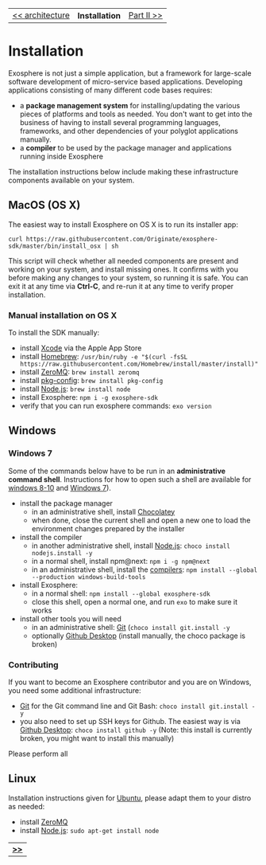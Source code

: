 <table>
  <tr>
    <td><a href="02_architecture.md">&lt;&lt; architecture</a></td>
    <th>Installation</th>
    <td><a href="../part_2/readme.md">Part II &gt;&gt;</a></td>
  </tr>
</table>


# Installation

Exosphere is not just a simple application,
but a framework for large-scale software development of micro-service based applications.
Developing applications consisting of many different code bases requires:
* a __package management system__ for installing/updating the various pieces of platforms and tools as needed.
  You don't want to get into the business of having to install several programming languages,
  frameworks, and other dependencies of your polyglot applications manually.
* a __compiler__ to be used by the package manager and applications running inside Exosphere

The installation instructions below include
making these infrastructure components available on your system.


## MacOS (OS X)

The easiest way to install Exosphere on OS X is to run its installer app:

```
curl https://raw.githubusercontent.com/Originate/exosphere-sdk/master/bin/install_osx | sh
```

This script will check whether all needed components are present and working on your system,
and install missing ones.
It confirms with you before making any changes to your system, so running it is safe.
You can exit it at any time via __Ctrl-C__,
and re-run it at any time to verify proper installation.


### Manual installation on OS X

To install the SDK manually:

* install [Xcode](https://itunes.apple.com/us/app/xcode/id497799835) via the Apple App Store
* install [Homebrew](http://brew.sh): `/usr/bin/ruby -e "$(curl -fsSL https://raw.githubusercontent.com/Homebrew/install/master/install)"`
* install [ZeroMQ](http://brewformulas.org/zeromq): `brew install zeromq`
* install [pkg-config](http://brewformulas.org/pkg-config): `brew install pkg-config`
* install [Node.js](https://nodejs.org): `brew install node`
* install Exosphere: `npm i -g exosphere-sdk`
* verify that you can run exosphere commands: `exo version`


## Windows

### Windows 7

Some of the commands below have to be run in an __administrative command shell__.
Instructions for how to open such a shell are available
for [windows 8-10](http://www.howtogeek.com/194041/how-to-open-the-command-prompt-as-administrator-in-windows-8.1)
and [Windows 7](http://www.howtogeek.com/howto/windows-vista/run-a-command-as-administrator-from-the-windows-vista-run-box)).

* install the package manager
  * in an administrative shell, install [Chocolatey](https://chocolatey.org/install)
  * when done, close the current shell and open a new one to load the environment changes prepared by the installer
* install the compiler
  * in another administrative shell, install [Node.js](http://nodejs.org): `choco install nodejs.install -y`
  * in a normal shell, install npm@next: `npm i -g npm@next`
  * in an administrative shell, install the [compilers](https://github.com/felixrieseberg/windows-build-tools): `npm install --global --production windows-build-tools`
* install Exosphere:
  * in a normal shell: `npm install --global exosphere-sdk`
  * close this shell, open a normal one, and run `exo` to make sure it works
* install other tools you will need
  * in an administrative shell: [Git](https://git-scm.com) (`choco install git.install -y`
  * optionally [Github Desktop](https://desktop.github.com) (install manually, the choco package is broken)


### Contributing

If you want to become an Exosphere contributor and you are on Windows,
you need some additional infrastructure:
* [Git](https://git-scm.com) for the Git command line and Git Bash: `choco install git.install -y`
* you also need to set up SSH keys for Github.
  The easiest way is via [Github Desktop](https://desktop.github.com): `choco install github -y`
  (Note: this install is currently broken, you might want to install this manually)

Please perform all



## Linux

Installation instructions given for [Ubuntu](http://www.ubuntu.com),
please adapt them to your distro as needed:
* install [ZeroMQ](http://zeromq.org)
* install [Node.js](https://nodejs.org): `sudo apt-get install node`


<table>
  <tr>
    <td><a href="../part_2/readme.md"><b>&gt;&gt;</b></td>
  </tr>
</table>
